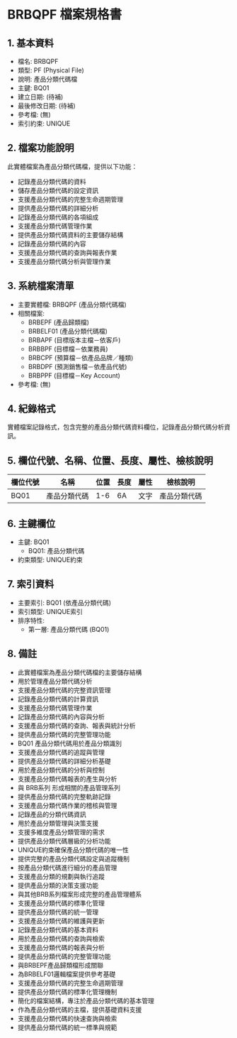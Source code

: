 # BRBQPF 檔案規格書

## 1. 基本資料
- 檔名: BRBQPF
- 類型: PF (Physical File)
- 說明: 產品分類代碼檔
- 主鍵: BQ01
- 建立日期: (待補)
- 最後修改日期: (待補)
- 參考檔: (無)
- 索引約束: UNIQUE

## 2. 檔案功能說明
此實體檔案為產品分類代碼檔，提供以下功能：
- 記錄產品分類代碼的資料
- 儲存產品分類代碼的設定資訊
- 支援產品分類代碼的完整生命週期管理
- 提供產品分類代碼的詳細分析
- 記錄產品分類代碼的各項組成
- 支援產品分類代碼管理作業
- 提供產品分類代碼資料的主要儲存結構
- 記錄產品分類代碼的內容
- 支援產品分類代碼的查詢與報表作業
- 支援產品分類代碼分析與管理作業

## 3. 系統檔案清單
- 主要實體檔: BRBQPF (產品分類代碼檔)
- 相關檔案: 
  - BRBEPF (產品歸類檔)
  - BRBELF01 (產品分類代碼檔)
  - BRBAPF (目標版本主檔－依客戶)
  - BRBBPF (目標檔－依業務員)
  - BRBCPF (預算檔－依產品品牌／種類)
  - BRBDPF (預測銷售檔－依產品代號)
  - BRBPPF (目標檔－Key Account)
- 參考檔: (無)

## 4. 紀錄格式
實體檔案記錄格式，包含完整的產品分類代碼資料欄位，記錄產品分類代碼分析資訊。

## 5. 欄位代號、名稱、位置、長度、屬性、檢核說明
| 欄位代號 | 名稱 | 位置 | 長度 | 屬性 | 檢核說明 |
|----------|------|------|------|------|----------|
| BQ01 | 產品分類代碼 | 1-6 | 6A | 文字 | 產品分類代碼 |

## 6. 主鍵欄位
- 主鍵: BQ01
  - BQ01: 產品分類代碼
- 約束類型: UNIQUE約束

## 7. 索引資料
- 主要索引: BQ01 (依產品分類代碼)
- 索引類型: UNIQUE索引
- 排序特性: 
  - 第一層: 產品分類代碼 (BQ01)

## 8. 備註
- 此實體檔案為產品分類代碼檔的主要儲存結構
- 用於管理產品分類代碼分析
- 支援產品分類代碼的完整資訊管理
- 記錄產品分類代碼的計算資訊
- 支援產品分類代碼管理作業
- 記錄產品分類代碼的內容與分析
- 支援產品分類代碼的查詢、報表與統計分析
- 提供產品分類代碼的完整管理功能
- BQ01 產品分類代碼用於產品分類識別
- 支援產品分類代碼的追蹤與管理
- 提供產品分類代碼的詳細分析基礎
- 用於產品分類代碼的分析與控制
- 支援產品分類代碼報表的產生與分析
- 與 BRB系列 形成相關的產品管理系列
- 提供產品分類代碼的完整軌跡記錄
- 支援產品分類代碼作業的稽核與管理
- 記錄產品的分類代碼資訊
- 用於產品分類管理與決策支援
- 支援多維度產品分類管理的需求
- 提供產品分類代碼層級的分析功能
- UNIQUE約束確保產品分類代碼的唯一性
- 提供完整的產品分類代碼設定與追蹤機制
- 按產品分類代碼進行細分的產品管理
- 支援產品分類的規劃與執行追蹤
- 提供產品分類的決策支援功能
- 與其他BRB系列檔案形成完整的產品管理體系
- 支援產品分類代碼的標準化管理
- 提供產品分類代碼的統一管理
- 支援產品分類代碼的維護與更新
- 記錄產品分類代碼的基本資料
- 用於產品分類代碼的查詢與檢索
- 支援產品分類代碼的報表與分析
- 提供產品分類代碼的完整管理功能
- 與BRBEPF產品歸類檔形成關聯
- 為BRBELF01邏輯檔案提供參考基礎
- 支援產品分類代碼的完整生命週期管理
- 提供產品分類代碼的標準化管理機制
- 簡化的檔案結構，專注於產品分類代碼的基本管理
- 作為產品分類代碼的主檔，提供基礎資料支援
- 支援產品分類代碼的快速查詢與檢索
- 提供產品分類代碼的統一標準與規範 
